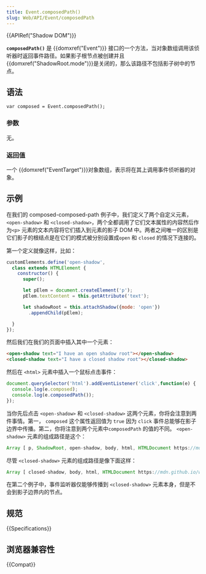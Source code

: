 ```yaml
---
title: Event.composedPath()
slug: Web/API/Event/composedPath
---
```


{{APIRef("Shadow DOM")}}

**`composedPath()`** 是 {{domxref("Event")}} 接口的一个方法，当对象数组调用该侦听器时返回事件路径。如果影子根节点被创建并且{{domxref("ShadowRoot.mode")}}是关闭的，那么该路径不包括影子树中的节点。

## 语法

```plain
var composed = Event.composedPath();
```

### 参数

无。

### 返回值

一个 {{domxref("EventTarget")}}对象数组，表示将在其上调用事件侦听器的对象。

## 示例

在我们的 composed-composed-path 例子中，我们定义了两个自定义元素，`<open-shadow>` 和 `<closed-shadow>`，两个全都调用了它们文本属性的内容然后作为`<p>` 元素的文本内容将它们插入到元素的影子 DOM 中。两者之间唯一的区别是它们影子的根结点是在它们的模式被分别设置成`open` 和 `closed` 的情况下连接的。

第一个定义就像这样，比如：

```js
customElements.define('open-shadow',
  class extends HTMLElement {
    constructor() {
      super();

      let pElem = document.createElement('p');
      pElem.textContent = this.getAttribute('text');

      let shadowRoot = this.attachShadow({mode: 'open'})
        .appendChild(pElem);

  }
});
```

然后我们在我们的页面中插入其中一个元素：

```html
<open-shadow text="I have an open shadow root"></open-shadow>
<closed-shadow text="I have a closed shadow root"></closed-shadow>
```

然后在 `<html>` 元素中插入一个鼠标点击事件：

```js
document.querySelector('html').addEventListener('click',function(e) {
  console.log(e.composed);
  console.log(e.composedPath());
});
```

当你先后点击 `<open-shadow>` 和 `<closed-shadow>` 这两个元素，你将会注意到两件事情。第一， `composed` 这个属性返回值为 `true` 因为 `click` 事件总能够在影子边界中传播。第二，你将注意到两个元素中`composedPath` 的值的不同。 `<open-shadow>` 元素的组成路径是这个：

```js
Array [ p, ShadowRoot, open-shadow, body, html, HTMLDocument https://mdn.github.io/web-components-examples/composed-composed-path/, Window ]
```

尽管 `<closed-shadow>` 元素的组成路径是像下面这样：

```js
Array [ closed-shadow, body, html, HTMLDocument https://mdn.github.io/web-components-examples/composed-composed-path/, Window ]
```

在第二个例子中，事件监听器仅能够传播到 `<closed-shadow>` 元素本身，但是不会到影子边界内的节点。

## 规范

{{Specifications}}

## 浏览器兼容性

{{Compat}}
